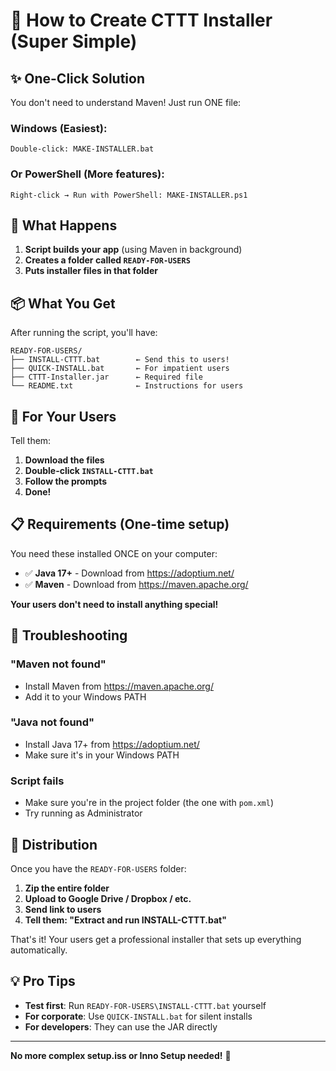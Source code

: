 # 🚀 How to Create CTTT Installer (Super Simple)

## ✨ One-Click Solution

You don't need to understand Maven! Just run ONE file:

### Windows (Easiest):
```
Double-click: MAKE-INSTALLER.bat
```

### Or PowerShell (More features):
```
Right-click → Run with PowerShell: MAKE-INSTALLER.ps1
```

## 🎯 What Happens

1. **Script builds your app** (using Maven in background)
2. **Creates a folder called `READY-FOR-USERS`**
3. **Puts installer files in that folder**

## 📦 What You Get

After running the script, you'll have:

```
READY-FOR-USERS/
├── INSTALL-CTTT.bat        ← Send this to users!
├── QUICK-INSTALL.bat       ← For impatient users
├── CTTT-Installer.jar      ← Required file
└── README.txt              ← Instructions for users
```

## 🎯 For Your Users

Tell them:
1. **Download the files**
2. **Double-click `INSTALL-CTTT.bat`**
3. **Follow the prompts**
4. **Done!**

## 📋 Requirements (One-time setup)

You need these installed ONCE on your computer:
- ✅ **Java 17+** - Download from https://adoptium.net/
- ✅ **Maven** - Download from https://maven.apache.org/

**Your users don't need to install anything special!**

## 🔧 Troubleshooting

### "Maven not found"
- Install Maven from https://maven.apache.org/
- Add it to your Windows PATH

### "Java not found"
- Install Java 17+ from https://adoptium.net/
- Make sure it's in your Windows PATH

### Script fails
- Make sure you're in the project folder (the one with `pom.xml`)
- Try running as Administrator

## 🎉 Distribution

Once you have the `READY-FOR-USERS` folder:

1. **Zip the entire folder**
2. **Upload to Google Drive / Dropbox / etc.**
3. **Send link to users**
4. **Tell them: "Extract and run INSTALL-CTTT.bat"**

That's it! Your users get a professional installer that sets up everything automatically.

## 💡 Pro Tips

- **Test first**: Run `READY-FOR-USERS\INSTALL-CTTT.bat` yourself
- **For corporate**: Use `QUICK-INSTALL.bat` for silent installs
- **For developers**: They can use the JAR directly

---

**No more complex setup.iss or Inno Setup needed!** 🎉